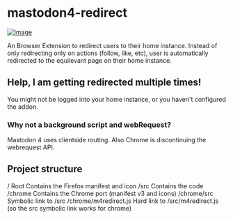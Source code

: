 # mastodon4-redirect

[![Image](https://extensionworkshop.com/assets/img/documentation/publish/get-the-addon-178x60px.dad84b42.png)](https://addons.mozilla.org/en-US/firefox/addon/mastodon4-redirect)


An Browser Extension to redirect users to their home instance.
Instead of only redirecting only on actions (follow, like, etc), user is automatically redirected to the equilevant page on their home instance.

## Help, I am getting redirected multiple times!

You might not be logged into your home instance, or you haven't configured the addon.

### Why not a background script and webRequest?

Mastodon 4 uses clientside routing. Also Chrome is discontinuing the webrequest API.

## Project structure

/ Root Contains the Firefox manifest and icon
/src Contains the code
/chrome Contains the Chrome port (manifest v3 and icons)
/chrome/src Symbolic link to /src
/chrome/m4redirect.js Hard link to /src/m4redirect.js (so the src symbolic link works for chrome)
